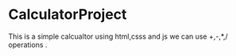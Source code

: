 # CalculatorProject
This is a simple calcualtor  using html,csss and js we can use +,-,*,/ operations .
